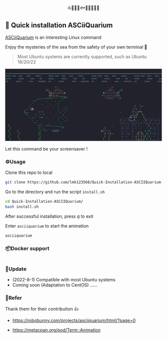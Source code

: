 <p align="center">⛵🐍🦈🐳🐟🐠🐡🦢🦆🏰</p>

## 🚀 Quick installation ASCiiQuarium

[ASCiiQuarium](https://robobunny.com/projects/asciiquarium/html/?page=0) is an interesting Linux command

Enjoy the mysteries of the sea from the safety of your own terminal 🥰

> Most Ubuntu systems are currently supported, such as Ubuntu 18/20/22

<img src="test.png" alt="ascii-quarium" style="zoom: 80%;" />

Let this command be your screensaver !

### ⚙**Usage**

Clone this repo to local

```bash
git clone https://github.com/lmk123568/Quick-Installation-ASCIIQuarium.git
```

Go to the directory and run the script `install.sh`

```bash
cd Quick-Installation-ASCIIQuarium/
bash install.sh
```

After successful installation, press *q* to exit

Enter `asciiquarium` to start the animation

```bash
asciiquarium
```

### 📦**Docker support**

```bash

```

### 📣**Update**

- (2022-8-1) Compatible with most Ubuntu systems
- Coming soon (Adaptation to CentOS) ......

### 🔗**Refer**

Thank them for their contribution 👍

- https://robobunny.com/projects/asciiquarium/html/?page=0

- https://metacpan.org/pod/Term::Animation


